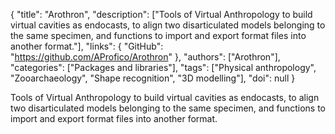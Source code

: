 {
  "title": "Arothron",
  "description": ["Tools of Virtual Anthropology to build virtual cavities as endocasts, to align two disarticulated models belonging to the same specimen, and functions to import and export format files into another format."],
  "links": {
    "GitHub": "https://github.com/AProfico/Arothron"
  },
  "authors": ["Arothron"],
  "categories": ["Packages and libraries"],
  "tags": ["Physical anthropology", "Zooarchaeology", "Shape recognition", "3D modelling"],
  "doi": null
}

<!-- Generated by csv2md.R – do not edit by hand -->

Tools of Virtual Anthropology to build virtual cavities as endocasts, to align two disarticulated models belonging to the same specimen, and functions to import and export format files into another format.
